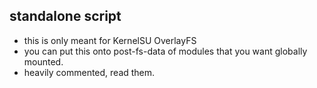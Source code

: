## standalone script
- this is only meant for KernelSU OverlayFS
- you can put this onto post-fs-data of modules that you want globally mounted.
- heavily commented, read them.

